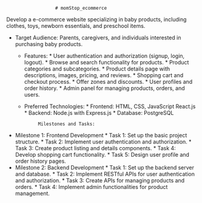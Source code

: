                       # momStop_ecommerce
Develop a  e-commerce website specializing in baby products, including clothes, toys, newborn essentials, and preschool items.
* Target Audience: Parents, caregivers, and individuals interested in purchasing baby products.
    * Features:
              * User authentication and authorization (signup, login, logout).
              * Browse and search functionality for products.
              * Product categories and subcategories.
              * Product details page with descriptions, images, pricing, and reviews.
              * Shopping cart and checkout process.
              * Offer zones and discounts.
              * User profiles and order history.
              * Admin panel for managing products, orders, and users.
    * Preferred Technologies:
                    * Frontend: HTML, CSS, JavaScript React.js 
                    * Backend: Node.js with Express.js 
                    * Database:  PostgreSQL
                    

               Milestones and Tasks:
* Milestone 1: Frontend Development
            * Task 1: Set up the basic project structure.
            * Task 2: Implement user authentication and authorization.
            * Task 3: Create product listing and details components.
            * Task 4: Develop shopping cart functionality.
            * Task 5: Design user profile and order history pages.
* Milestone 2: Backend Development
            * Task 1: Set up the backend server and database.
            * Task 2: Implement RESTful APIs for user authentication and authorization.
            * Task 3: Create APIs for managing products and orders.
            * Task 4: Implement admin functionalities for product management.
